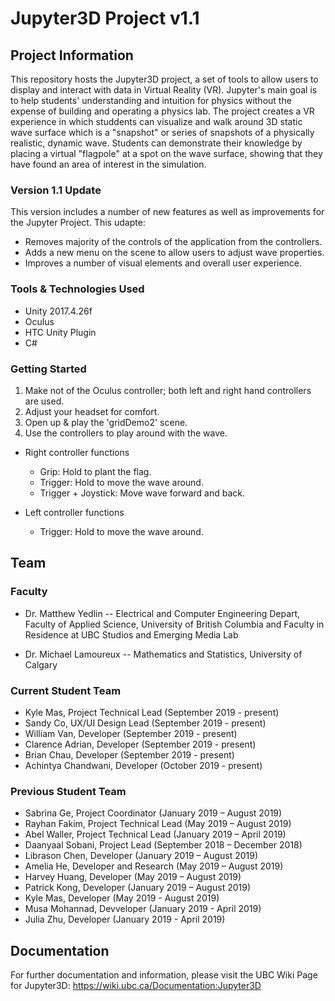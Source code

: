 # Jupyter3D Project v1.1

## Project Information

This repository hosts the Jupyter3D project, a set of tools to allow users to display and interact with data in Virtual Reality (VR). Jupyter's main goal is to help students' understanding and intuition for physics without the expense of building and operating a physics lab. The project creates a VR experience in which studdents can visualize and walk around 3D static wave surface which is a "snapshot" or series of snapshots of a physically realistic, dynamic wave. Students can demonstrate their knowledge by placing a virtual "flagpole" at a spot on the wave surface, showing that they have found an area of interest in the simulation. 

### Version 1.1 Update

This version includes a number of new features as well as improvements for the Jupyter Project. This udapte: 
- Removes majority of the controls of the application from the controllers. 
- Adds a new menu on the scene to allow users to adjust wave properties. 
- Improves a number of visual elements and overall user experience.  


### Tools & Technologies Used
- Unity 2017.4.26f
- Oculus
- HTC Unity Plugin
- C#

### Getting Started
1. Make not of the Oculus controller; both left and right hand controllers are used. 
2. Adjust your headset for comfort. 
3. Open up & play the 'gridDemo2' scene.
4. Use the controllers to play around with the wave.
  - Right controller functions
    - Grip: Hold to plant the flag.
    - Trigger: Hold to move the wave around. 
    - Trigger + Joystick: Move wave forward and back.
    
  - Left controller functions
    - Trigger: Hold to move the wave around. 
 

## Team

### Faculty
- Dr. Matthew Yedlin -- 
  Electrical and Computer Engineering Depart, Faculty of Applied Science, University of British Columbia
  and Faculty in Residence at UBC Studios and Emerging Media Lab

- Dr. Michael Lamoureux --
  Mathematics and Statistics, University of Calgary
  
### Current Student Team
- Kyle Mas, Project Technical Lead (September 2019 - present)
- Sandy Co, UX/UI Design Lead (September 2019 - present)
- William Van, Developer (September 2019 - present)
- Clarence Adrian, Developer (September 2019 - present)
- Brian Chau, Developer (September 2019 - present)
- Achintya Chandwani, Developer (October 2019 - present)



### Previous Student Team
- Sabrina Ge, Project Coordinator (January 2019 – August 2019)
- Rayhan Fakim, Project Technical Lead (May 2019 – August 2019)
- Abel Waller, Project Technical Lead (January 2019 – April 2019)
- Daanyaal Sobani, Project Lead (September 2018 – December 2018)
- Librason Chen, Developer (January 2019 – August 2019)
- Amelia He, Developer and Research (May 2019 – August 2019)
- Harvey Huang, Developer (May 2019 – August 2019)
- Patrick Kong, Developer (January 2019 – August 2019)
- Kyle Mas, Developer (May 2019 - August 2019)
- Musa Mohannad, Devveloper (January 2019 - April 2019)
- Julia Zhu, Developer (January 2019 - April 2019)

## Documentation
For further documentation and information, please visit the UBC Wiki Page for Jupyter3D: https://wiki.ubc.ca/Documentation:Jupyter3D
